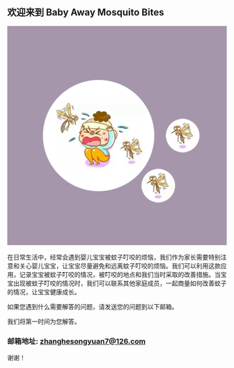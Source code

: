 ## 欢迎来到 Baby Away Mosquito Bites

![Image](icon-1024.png)

在日常生活中，经常会遇到婴儿宝宝被蚊子叮咬的烦恼，我们作为家长需要特别注意和关心婴儿宝宝，让宝宝尽量避免和远离蚊子叮咬的烦恼。我们可以利用这款应用，记录宝宝被蚊子叮咬的情况，被叮咬的地点和我们当时采取的改善措施。当宝宝出现被蚊子叮咬的情况时，我们可以联系其他家庭成员，一起商量如何改善蚊子的情况，让宝宝健康成长。



如果您遇到什么需要解答的问题，请发送您的问题到以下邮箱。

我们将第一时间为您解答。

### 邮箱地址: zhanghesongyuan7@126.com

谢谢！

